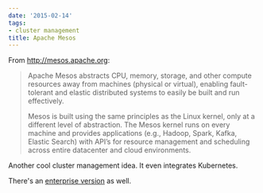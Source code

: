 ```yaml
---
date: '2015-02-14'
tags:
- cluster management
title: Apache Mesos
---
```


From http://mesos.apache.org:

>Apache Mesos abstracts CPU, memory, storage, and other compute resources away from machines (physical or virtual), enabling fault-tolerant and elastic distributed systems to easily be built and run effectively.
>
>Mesos is built using the same principles as the Linux kernel, only at a different level of abstraction. The Mesos kernel runs on every machine and provides applications (e.g., Hadoop, Spark, Kafka, Elastic Search) with API’s for resource management and scheduling across entire datacenter and cloud environments.

Another cool cluster management idea. It even integrates Kubernetes.

There's an [enterprise version](https://mesosphere.com) as well.
